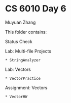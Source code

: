 # CS 6010 Day 6

Muyuan Zhang

This folder contains:

Status Check

Lab: Multi-file Projects

    * StringAnalyzer

Lab: Vectors

    * VectorPractice

Assignment: Vectors

    * VectorHW

